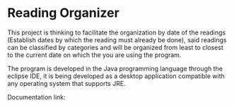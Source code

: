 # Reading Organizer
This project is thinking to facilitate the organization by date of the readings (Establish dates by which the reading must already be done), 
said readings can be classified by categories and will be organized from least to closest to the current date on which the you are using the program.

The program is developed in the Java programming language through the eclipse IDE, it is being developed as a desktop application compatible with any 
operating system that supports JRE.

Documentation link:
